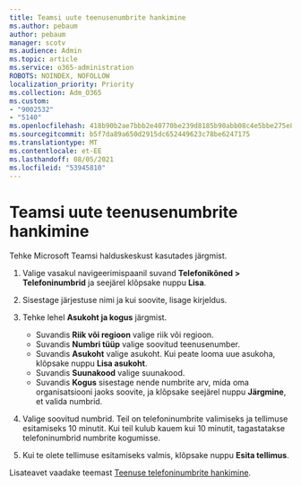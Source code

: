 ```yaml
---
title: Teamsi uute teenusenumbrite hankimine
ms.author: pebaum
author: pebaum
manager: scotv
ms.audience: Admin
ms.topic: article
ms.service: o365-administration
ROBOTS: NOINDEX, NOFOLLOW
localization_priority: Priority
ms.collection: Adm_O365
ms.custom:
- "9002532"
- "5140"
ms.openlocfilehash: 418b90b2ae7bbb2e40770be239d8185b90abb08c4e5bbe275e80f64966e97413
ms.sourcegitcommit: b5f7da89a650d2915dc652449623c78be6247175
ms.translationtype: MT
ms.contentlocale: et-EE
ms.lasthandoff: 08/05/2021
ms.locfileid: "53945810"
---
```

# <a name="get-new-service-numbers-for-teams"></a>Teamsi uute teenusenumbrite hankimine

Tehke Microsoft Teamsi halduskeskust kasutades järgmist.

1. Valige vasakul navigeerimispaanil suvand **Telefonikõned > Telefoninumbrid** ja seejärel klõpsake nuppu **Lisa**.
2. Sisestage järjestuse nimi ja kui soovite, lisage kirjeldus.
3. Tehke lehel **Asukoht ja kogus** järgmist.

    - Suvandis **Riik või regioon** valige riik või regioon.
    - Suvandis **Numbri tüüp** valige soovitud teenusenumber.
    - Suvandis **Asukoht** valige asukoht. Kui peate looma uue asukoha, klõpsake nuppu **Lisa asukoht**.
    - Suvandis **Suunakood** valige suunakood.
    - Suvandis **Kogus** sisestage nende numbrite arv, mida oma organisatsiooni jaoks soovite, ja klõpsake seejärel nuppu **Järgmine**, et valida numbrid.
    
4. Valige soovitud numbrid. Teil on telefoninumbrite valimiseks ja tellimuse esitamiseks 10 minutit. Kui teil kulub kauem kui 10 minutit, tagastatakse telefoninumbrid numbrite kogumisse.
5. Kui te olete tellimuse esitamiseks valmis, klõpsake nuppu **Esita tellimus**.

Lisateavet vaadake teemast [Teenuse telefoninumbrite hankimine](https://docs.microsoft.com/microsoftteams/getting-service-phone-numbers).
